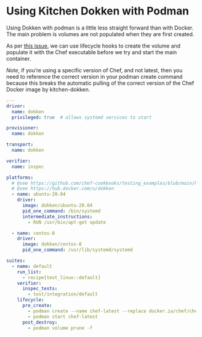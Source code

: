 # Using Kitchen Dokken with Podman

Using Dokken with podman is a little less straight forward than with Docker. The main problem is volumes are not populated when they are first created.

As per [this issue](https://github.com/test-kitchen/kitchen-dokken/issues/255), we can use lifecycle hooks to create the volume and populate it with the Chef executable before we try and start the main container.

_Note_, if you’re using a specific version of Chef, and not latest, then you need to reference the correct version in your podman create command because this breaks the automatic pulling of the correct version of the Chef Docker image by kitchen-dokken.

```yaml
---
driver:
  name: dokken
  privileged: true  # allows systemd services to start

provisioner:
  name: dokken

transport:
  name: dokken

verifier:
  name: inspec

platforms:
  # @see https://github.com/chef-cookbooks/testing_examples/blob/main/kitchen.dokken.yml
  # @see https://hub.docker.com/u/dokken
  - name: ubuntu-20.04
    driver:
      image: dokken/ubuntu-20.04
      pid_one_command: /bin/systemd
      intermediate_instructions:
        - RUN /usr/bin/apt-get update

  - name: centos-8
    driver:
      image: dokken/centos-8
      pid_one_command: /usr/lib/systemd/systemd

suites:
  - name: default
    run_list:
      - recipe[test_linux::default]
    verifier:
      inspec_tests:
        - test/integration/default
    lifecycle:
      pre_create:
        - podman create --name chef-latest --replace docker.io/chef/chef:latest sh
        - podman start chef-latest
      post_destroy:
        - podman volume prune -f
```

